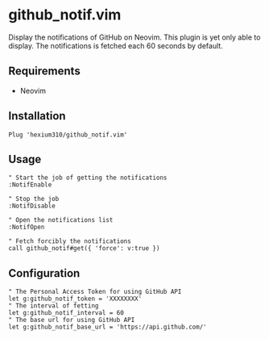 # github_notif.vim

Display the notifications of GitHub on Neovim.
This plugin is yet only able to display.
The notifications is fetched each 60 seconds by default.

## Requirements

- Neovim

## Installation

```vim
Plug 'hexium310/github_notif.vim'
```

## Usage

```vim
" Start the job of getting the notifications
:NotifEnable

" Stop the job
:NotifDisable

" Open the notifications list
:NotifOpen

" Fetch forcibly the notifications
call github_notif#get({ 'force': v:true })
```

## Configuration

```vim
" The Personal Access Token for using GitHub API
let g:github_notif_token = 'XXXXXXXX'
" The interval of fetting
let g:github_notif_interval = 60
" The base url for using GitHub API
let g:github_notif_base_url = 'https://api.github.com/'
```
